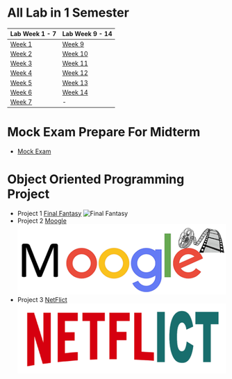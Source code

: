 # All Lab in 1 Semester 

| Lab Week 1 - 7 | Lab Week 9 - 14 |
| --------- | ---------- |
|[Week 1](https://github.com/SunatP/Java/tree/master/Week%201)|[Week 9](https://github.com/SunatP/Java/tree/master/Week%209)|
|[Week 2](https://github.com/SunatP/Java/tree/master/Week%202)|[Week 10](https://github.com/SunatP/Java/tree/master/Week%2010)|
|[Week 3](https://github.com/SunatP/Java/tree/master/Week%203)|[Week 11](https://github.com/SunatP/Java/tree/master/Week%2011)|
|[Week 4](https://github.com/SunatP/Java/tree/master/Week%204)|[Week 12](https://github.com/SunatP/Java/tree/master/Week%2012)|
|[Week 5](https://github.com/SunatP/Java/tree/master/Week%205)|[Week 13](https://github.com/SunatP/Java/tree/master/Week%2013)|
|[Week 6](https://github.com/SunatP/Java/tree/master/Week%206)|[Week 14](https://github.com/SunatP/Java/tree/master/Week%2014)|
|[Week 7](https://github.com/SunatP/Java/tree/master/Week%207)|    -    |

# Mock Exam Prepare For Midterm

* [Mock Exam](https://github.com/SunatP/Java/tree/master/Mock%20Exam)

# Object Oriented Programming Project

* Project 1 [Final Fantasy](https://github.com/SunatP/Java/tree/master/Project%20FinalFanta)
![Final Fantasy](http://www.gamemonday.com/wp-content/uploads/2018/02/FINAL-FANTASY-XV-WINDOWS-EDITION-demo-03.jpg)
* Project 2 [Moogle](https://github.com/SunatP/Java/tree/master/Moogle)
![Moogle](picture/moogle.png)
* Project 3 [NetFlict](https://github.com/SunatP/Java/tree/master/NetFlict)
![Moogle](picture/netflict.png)


